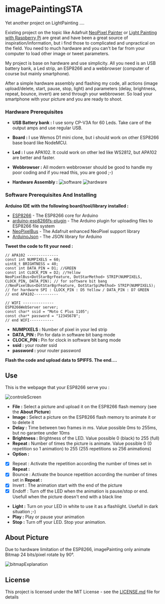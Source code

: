 # imagePaintingSTA

Yet another project on LightPainting ....

Existing project on the topic like Adafruit [NeoPixel Painter](https://learn.adafruit.com/neopixel-painter/overview) or [Light Painting with Raspberry Pi](https://learn.adafruit.com/light-painting-with-raspberry-pi/overview) are great and have been a great source of inspiration/information, but i find those to complicated and unpractical on the field. You need to much hardware and you can't be far from your computer to load other image or tweet parameters.

My project is base on hardware and use simplicity. All you need is an USB battery bank, a Led strip, an ESP8266 and a webbrowser (computer of course but mainly smartphone).

After a simple hardware assembly and flashing my code, all actions (image upload/delete, start, pause, stop, light) and parameters (delay, brightness, repeat, bounce, invert) are send through your webbrowser. So load your smartphone with your picture and you are ready to shoot.

### Hardware Prerequisites

* **USB Battery bank :** I use sony CP-V3A for 60 Leds. Take care of the output amps and use regular USB.

* **Board :** I use Wemos D1 mini clone, but i should work on other ESP8266 base board like NodeMCU.

* **Led :** I use APA102. It could work on other led like WS2812, but APA102 are better and faster.

* **Webbrowser :** All modern webbrowser should be good to handle my poor coding and if you read this, you are good ;-)

* **Hardware Assembly :**
![software](https://user-images.githubusercontent.com/2498942/68550264-a05ab900-0401-11ea-81c8-7a4c1f4a8635.png "Hardware assembly for software bit bang")
![hardware](https://user-images.githubusercontent.com/2498942/68550268-af416b80-0401-11ea-9a1b-4eb83e9c52c5.png "Hardware assembly for hardware SPI")

### Software Prerequisites And Installing

**Arduino IDE with the following board/tool/library installed :**
* [ESP8266](https://github.com/esp8266/Arduino) - The ESP8266 core for Arduino
* [arduino-esp8266fs-plugin](https://github.com/esp8266/arduino-esp8266fs-plugin) - The Arduino plugin for uploading files to ESP8266 file system
* [NeoPixelBus](https://github.com/Makuna/NeoPixelBus) - The Adafruit enhanced NeoPixel support library
* [ArduinoJson](https://github.com/bblanchon/ArduinoJson) - The JSON library for Arduino

**Tweet the code to fit your need :**
```
// APA102 --------------
const int NUMPIXELS = 60;
uint8_t BRIGHTNESS = 40;
const int DATA_PIN = D1; //GREEN
const int CLOCK_PIN = D2; //Yellow
NeoPixelBus<DotStarBgrFeature, DotStarMethod> STRIP(NUMPIXELS, CLOCK_PIN, DATA_PIN); // for software bit bang
//NeoPixelBus<DotStarBgrFeature, DotStarSpiMethod> STRIP(NUMPIXELS); // for hardware SPI : CLOCK_PIN : D5 Yellow / DATA_PIN : D7 GREEN
// end APA102-----------

// WIFI --------------
ESP8266WebServer server;
const char* ssid = "Moto C Plus 1105";
const char* password = "12345678";
// end WIFI-----------
```
* **NUMPIXELS :** Number of pixel in your led strip
* **DATA_PIN :** Pin for data in software bit bang mode
* **CLOCK_PIN :** Pin for clock in software bit bang mode
* **ssid :** your router ssid
* **password :** your router password

**Flash the code and upload data to SPIFFS. The end....**

## Use

This is the webpage that your ESP8266 serve you :

![controleScreen](https://user-images.githubusercontent.com/2498942/68551545-3eed1700-040e-11ea-8ee4-be0f984f540b.jpg)

* **File :** Select a picture and upload it on the ESP8266 flash memory (see the **About Picture**)
* **Image :** Select a picture on the ESP8266 flash memory to animate it or to delete it
* **Delay :** Time between two frames in ms. Value possible 0ms to 255ms, but no garantee under 10ms
* **Brightness :** Brightness of the LED. Value possible 0 (black) to 255 (full)
* **Repeat :** Number of times the picture is animate. Value possible 0 (0 repetition so 1 animation) to 255 (255 repetitions so 256 animations)
* **Option :**
- [x] Repeat : Activate the repetition according the number of times set in **Repeat :**
- [x] Bounce : Activate the bounce repetition according the number of times set in **Repeat :**
- [x] Invert : The animation start with the end of the picture
- [x] Endoff : Turn off the LED when the animation is pause/stop or end. Usefull when the picture doesn't end with a black line
* **Light :** Turn on your LED in white to use it as a flashlight. Usefull in dark situation ;-)
* **Play :** Play or pause your animation
* **Stop :** Turn off your LED. Stop your animation.

## About Picture

Due to hardware limitation of the ESP8266, imagePainting only animate Bitmap 24 bits/pixel rotate by 90°.

![bitmapExplanation](https://user-images.githubusercontent.com/2498942/68552286-a3f83b00-0415-11ea-8ec8-e8d4f2450843.jpg)

## License

This project is licensed under the MIT License - see the [LICENSE.md](LICENSE.md) file for details
